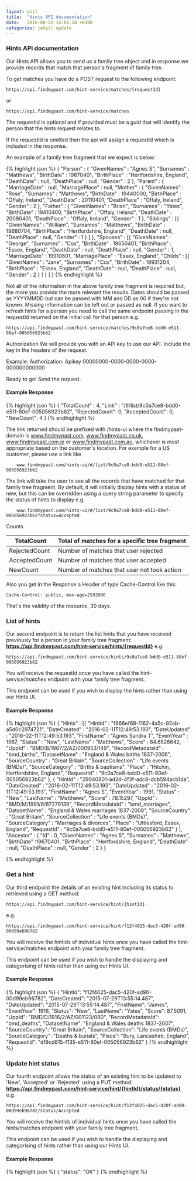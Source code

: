 ```yaml
---
layout: post
title:  "Hints API documentation"
date:   2016-08-22 14:01:18 +0100
categories: jekyll update
---
```


### Hints API documentation

Our Hints API allows you to send us a family tree object and in response we provide records that match that person's fragment of family tree.

To get matches you have do a POST request to the following endpoint:
```
https://api.findmypast.com/hint-service/matches/{requestId}
```
 or
```
https://api.findmypast.com/hint-service/matches
```

The requestId is optional and if provided must be a guid that will identify the person that the hints request relates to.

If the requestId is omitted then the api will assign a requestId which is included in the response.

An example of a family tree fragment that we expect is below:

{% highlight json %}
{
    "Person" : {
        "GivenNames" : "Agnes S",
        "Surnames" : "Matthews",
        "BirthDate" : 19670401,
        "BirthPlace" : "Hertfordshire, England",
        "DeathDate" : null,
        "DeathPlace" : null,
        "Gender" : 2
    },
    "Parent" : {
        "MarriageDate" : null,
        "MarriagePlace" : null,
        "Mother" : {
            "GivenNames" : "Rose",
            "Surnames" : "Matthews",
            "BirthDate" : 19440000,
            "BirthPlace" : "Offaly, Ireland",
            "DeathDate" : 20110401,
            "DeathPlace" : "Offaly, Ireland",
            "Gender" : 2
        },
        "Father" : {
            "GivenNames" : "Brian",
            "Surnames" : "Yates",
            "BirthDate" : 19410400,
            "BirthPlace" : "Offaly, Ireland",
            "DeathDate" : 20090401,
            "DeathPlace" : "Offaly, Ireland",
            "Gender" : 1
        },
        "Siblings" : [{
                "GivenNames" : "William",
                "Surnames" : "Matthews",
                "BirthDate" : 19680704,
                "BirthPlace" : "Hertfordshire, England",
                "DeathDate" : null,
                "DeathPlace" : null,
                "Gender" : 1
            }
        ]
    },
    "Spouses" : [{
            "GivenNames" : "George",
            "Surnames" : "Cox",
            "BirthDate" : 19650401,
            "BirthPlace" : "Essex, England",
            "DeathDate" : null,
            "DeathPlace" : null,
            "Gender" : 1,
            "MarriageDate" : 19910601,
            "MarriagePlace" : "Essex, England",
            "Childs" : [{
                    "GivenNames" : "Jane",
                    "Surnames" : "Cox",
                    "BirthDate" : 19931204,
                    "BirthPlace" : "Essex, England",
                    "DeathDate" : null,
                    "DeathPlace" : null,
                    "Gender" : 2
                }
            ]
        }
    ]
}
{% endhighlight %}

Not all of the information in the above family tree fragment is required but, the more you provide the more relevant the results. Dates should be passed as YYYYMMDD but can be passed with MM and DD as 00 if they're not known. Missing information can be left out or passed as null. If you want to refresh hints for a person you need to call the same endpoint passing in the requestId returned on the initial call for that person e.g. 
```
https://api.findmypast.com/hint-service/matches/9c0a7ce8-bdd0-e511-80ef-005056923b62
```

Authorization
We will provide you with an API key to use our API. Include the key in the headers of the request.

Example: 
   Authorization: Apikey 00000000-0000-0000-0000-000000000000

Ready to go! Send the request.

#### Example Response
{% highlight json %}
{
    "TotalCount" : 4,
    "Link" : "/#/list/9c0a7ce8-bdd0-e511-80ef-005056923b62",
    "RejectedCount": 0,
    "AcceptedCount": 0,
    "NewCount": 4
}
{% endhighlight %}

The link returned should be prefixed with <findmypast-domain>/hints-ui where the findmypast-domain is www.findmypast.com, www.findmypast.co.uk, www.findmypast.com.ie or www.findmypast.com.au, whichever is most appropriate based on the customer's location. For example for a US customer, please use a link like
```
    www.findmypast.com/hints-ui/#/list/9c0a7ce8-bdd0-e511-80ef-005056923b62
```
The link will take the user to see all the records that have matched for that family tree fragment. By default, it will initially display hints with a status of new, but this can be overridden using a query string parameter to specify the status of hints to display e.g.
```
    www.findmypast.com/hints-ui/#/list/9c0a7ce8-bdd0-e511-80ef-005056923b62?status=Accepted
```

Counts

| TotalCount | Total of matches for a specific tree fragment |
| - | - |
| RejectedCount | Number of matches that user rejected |
| AcceptedCount | Number of matches that user accepted |
| NewCount | Number of matches that user not took action |

Also you get in the Response a Header of type Cache-Control like this:
```
Cache-Control: public, max-age=2592000
```
That's the validity of the resource, 30 days.

### List of hints

Our second endpoint is to return the list hints that you have received previously for a person in your family tree fragment: **https://api.findmypast.com/hint-service/hints/{requestId}**
   e.g. 
```
https://api.findmypast.com/hint-service/hints/9c0a7ce8-bdd0-e511-80ef-005056923b62
```

You will receive the requestId once you have called the hint-service/matches endpoint with your family tree fragment.

This endpoint can be used if you wish to display the hints rather than using our Hints UI.

#### Example Response
{% highlight json %}
{
    "Hints" : [{
            "HintId" : "f866ef68-1162-4a5c-92ab-a5d0c2974721",
            "DateCreated" : "2016-02-11T12:49:53.193",
            "DateUpdated" : "2016-02-11T12:49:53.193",
            "FirstName" : "Agnes Sandra T",
            "EventYear" : ​1967,
            "Status" : "New",
            "LastName" : "Matthews",
            "Score" : ​84.6526642,
            "UppId" : "BMD/B/1967/2/AZ/000953/149",
            "RecordMetadataId" : "bmd_births",
            "DatasetName" : "England & Wales births 1837-2006",
            "SourceCountry" : "Great Britain",
            "SourceCollection" : "Life events (BMDs)",
            "SourceCategory" : "Births & baptisms",
            "Place" : "Hitchin, Hertfordshire, England",
            "RequestId" : "9c0a7ce8-bdd0-e511-80ef-005056923b62"
        }, {
            "HintId" : "29040801-ad2d-4f3f-adc8-dcb594acb1da",
            "DateCreated" : "2016-02-11T12:49:53.193",
            "DateUpdated" : "2016-02-11T12:49:53.193",
            "FirstName" : "Agnes S",
            "EventYear" : ​1991,
            "Status" : "New",
            "LastName" : "Matthews",
            "Score" : ​78.15297,
            "UppId" : "BMD/M/1991/9/87279139",
            "RecordMetadataId" : "bmd_marriages",
            "DatasetName" : "England & Wales marriages 1837-2008",
            "SourceCountry" : "Great Britain",
            "SourceCollection" : "Life events (BMDs)",
            "SourceCategory" : "Marriages & divorces",
            "Place" : "Uttlesford, Essex, England",
            "RequestId" : "9c0a7ce8-bdd0-e511-80ef-005056923b62"
        }
    ],
    "Ancestor" : {
        "Id" : ​0,
        "GivenNames" : "Agnes S",
        "Surnames" : "Matthews",
        "BirthDate" : ​19670401,
        "BirthPlace" : "Hertfordshire, England",
        "DeathDate" : null,
        "DeathPlace" : null,
        "Gender" : ​2
    }
}

{% endhighlight %}

### Get a hint

Our third endpoint the details of an existing hint including its status to retrieved using a GET method:
```
https://api.findmypast.com/hint-service/hint/{hintId}
```
e.g.
```
https://api.findmypast.com/hint-service/hint/f12f4025-dac5-420f-ad90-00d99eb96782
```

You will receive the hintIds of individual hints once you have called the hint-service/matches endpoint with your family tree fragment.

This endpoint can be used if you wish to handle the displaying and categorising of hints rather than using our Hints UI.

#### Example Response
{% highlight json %}
{
    "HintId": "f12f4025-dac5-420f-ad90-00d99eb96782",
    "DateCreated": "2015-07-29T13:55:14.487",
    "DateUpdated": "2015-07-29T13:55:14.487",
    "FirstName": "James",
    "EventYear": ​1916,
    "Status": "New",
    "LastName": "Yates",
    "Score": ​87.5091,
    "UppId": "BMD/D/1916/2/AZ/001123/080",
    "RecordMetadataId": "bmd_deaths",
    "DatasetName": "England & Wales deaths 1837-2007",
    "SourceCountry": "Great Britain",
    "SourceCollection": "Life events (BMDs)",
    "SourceCategory": "Deaths & burials",
    "Place": "Bury, Lancashire, England",
    "RequestId": "df9cd815-f135-e511-80ef-005056923b62"
}
{% endhighlight %}

### Update hint status

Our fourth endpoint allows the status of an existing hint to be updated to 'New', 'Accepted' or 'Rejected' using a PUT method:
        **https://api.findmypast.com/hint-service/hint/{hintId}/status/{status}**
e.g. 

```
https://api.findmypast.com/hint-service/hint/f12f4025-dac5-420f-ad90-00d99eb96782/status/Accepted
```

You will receive the hintIds of individual hints once you have called the hints/matches endpoint with your family tree fragment.

This endpoint can be used if you wish to handle the displaying and categorising of hints rather than using our Hints UI.

#### Example Response
{% highlight json %}
{
    "status": "OK"
}
{% endhighlight %}
